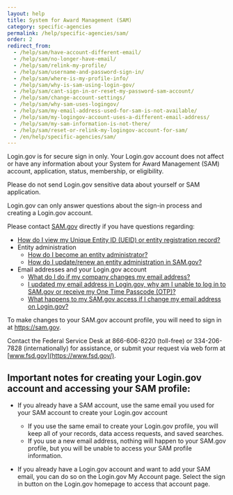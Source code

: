 ```yaml
---
layout: help
title: System for Award Management (SAM)
category: specific-agencies
permalink: /help/specific-agencies/sam/
order: 2
redirect_from:
  - /help/sam/have-account-different-email/
  - /help/sam/no-longer-have-email/
  - /help/sam/relink-my-profile/
  - /help/sam/username-and-password-sign-in/
  - /help/sam/where-is-my-profile-info/
  - /help/sam/why-is-sam-using-login-gov/
  - /help/sam/cant-sign-in-or-reset-my-password-sam-account/
  - /help/sam/change-account-settings/
  - /help/sam/why-sam-uses-logingov/
  - /help/sam/my-email-address-used-for-sam-is-not-available/
  - /help/sam/my-logingov-account-uses-a-different-email-address/
  - /help/sam/my-sam-information-is-not-there/
  - /help/sam/reset-or-relink-my-logingov-account-for-sam/
  - /en/help/specific-agencies/sam/
---
```

Login.gov is for secure sign in only. Your Login.gov account does not affect or have any information about your System for Award Management (SAM) account, application, status, membership, or eligibility.

Please do not send Login.gov sensitive data about yourself or SAM application.

Login.gov can only answer questions about the sign-in process and creating a Login.gov account.

Please contact [SAM.gov](https://sam.gov/) directly if you have questions regarding:

* [How do I view my Unique Entity ID (UEID) or entity registration record?](https://www.fsd.gov/gsafsd_sp?id=kb_article_view&sysparm_article=KB0041254)
* Entity administration
  * [How do I become an entity administrator?](https://www.fsd.gov/gsafsd_sp?id=kb_article_view&sysparm_article=KB0016652)
  * [How do I update/renew an entity administration in SAM.gov?](https://www.fsd.gov/gsafsd_sp?id=gsafsd_kb_articles&sys_id=707404621b327d90860e62cfe54bcb58)
* Email addresses and your Login.gov account
  * [What do I do if my company changes my email address?](https://www.fsd.gov/gsafsd_sp?id=gsafsd_kb_articles&sys_id=6d69d674879b355065b70ed40cbb35e9)
  * [I updated my email address in Login.gov, why am I unable to log in to SAM.gov or receive my One Time Passcode (OTP)?](https://www.fsd.gov/gsafsd_sp?id=gsafsd_kb_articles&sys_id=da7c0c411bcdfd142fe5ed7ae54bcb4c)
  * [What happens to my SAM.gov access if I change my email address on Login.gov?](https://www.fsd.gov/gsafsd_sp?id=gsafsd_kb_articles&sys_id=9f6f9c311b6d7150c5c4dd39bc4bcb22)

To make changes to your SAM.gov account profile, you will need to sign in at <https://sam.gov>.

Contact the Federal Service Desk at 866-606-8220 (toll-free) or 334-206-7828 (internationally) for assistance, or submit your request via web form at [www.fsd.gov](https://www.fsd.gov/).

## Important notes for creating your Login.gov account and accessing your SAM profile:

* If you already have a SAM account, use the same email you used for your SAM account to create your Login.gov account

  * If you use the same email to create your Login.gov profile, you will keep all of your records, data access requests, and saved searches.
  * If you use a new email address, nothing will happen to your SAM.gov profile, but you will be unable to access your SAM profile information.
* If you already have a Login.gov account and want to add your SAM email, you can do so on the Login.gov My Account page. Select the sign in button on the Login.gov homepage to access that account page.
